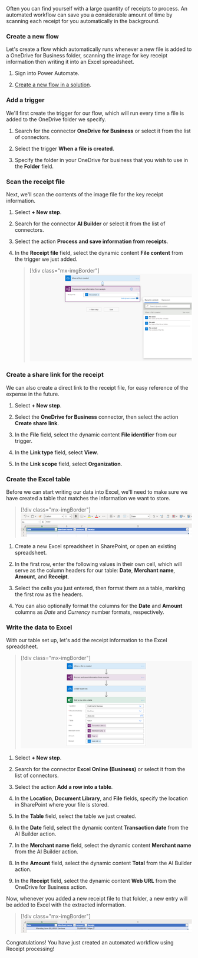 Often you can find yourself with a large quantity of receipts to process. An automated workflow can save you a considerable amount of time by scanning each receipt for you automatically in the background.

### Create a new flow

Let's create a flow which automatically runs whenever a new file is added to a OneDrive for Business folder, scanning the image for key receipt information then writing it into an Excel spreadsheet.

1. Sign into Power Automate.

1. [Create a new flow in a solution](https://docs.microsoft.com/flow/create-flow-solution/?azure-portal=true).

### Add a trigger

We'll first create the trigger for our flow, which will run every time a file is added to the OneDrive folder we specify.

1. Search for the connector **OneDrive for Business** or select it from the list of connectors.

1. Select the trigger **When a file is created**.

1. Specify the folder in your OneDrive for business that you wish to use in the **Folder** field.

### Scan the receipt file

Next, we'll scan the contents of the image file for the key receipt information.

1. Select **+ New step**.

1. Search for the connector **AI Builder** or select it from the list of connectors.

1. Select the action **Process and save information from receipts**.

1. In the **Receipt file** field, select the dynamic content **File content** from the trigger we just added.

    > [!div class="mx-imgBorder"]
    > [![Dynamic file content](../media/4-1.png)](../media/4-1.png#lightbox)

### Create a share link for the receipt

We can also create a direct link to the receipt file, for easy reference of the expense in the future.

1. Select **+ New step**.

1. Select the **OneDrive for Business** connector, then select the action **Create share link**.

1. In the **File** field, select the dynamic content **File identifier** from our trigger.

1. In the **Link type** field, select **View**.

1. In the **Link scope** field, select **Organization**.

### Create the Excel table

Before we can start writing our data into Excel, we'll need to make sure we have created a table that matches the information we want to store.

> [!div class="mx-imgBorder"]
> [![Excel table headers Date, Merchant name, Amount, and Receipt](../media/4-2.png)](../media/4-2.png#lightbox)

1. Create a new Excel spreadsheet in SharePoint, or open an existing spreadsheet.

1. In the first row, enter the following values in their own cell, which will serve as the column headers for our table: **Date**, **Merchant name**, **Amount**, and **Receipt**.

1. Select the cells you just entered, then format them as a table, marking the first row as the headers.

1. You can also optionally format the columns for the **Date** and **Amount** columns as *Date* and *Currency* number formats, respectively.

### Write the data to Excel

With our table set up, let's add the receipt information to the Excel spreadsheet.

> [!div class="mx-imgBorder"]
> [![Process from file creation through process and save information from receipts, create share link, and add row into table](../media/4-3.png)](../media/4-3.png#lightbox)

1. Select **+ New step**.

1. Search for the connector **Excel Online (Business)** or select it from the list of connectors.

1. Select the action **Add a row into a table**.

1. In the **Location**, **Document Library**, and **File** fields, specify the location in SharePoint where your file is stored.

1. In the **Table** field, select the table we just created.

1. In the **Date** field, select the dynamic content **Transaction date** from the AI Builder action.

1. In the **Merchant name** field, select the dynamic content **Merchant name** from the AI Builder action.

1. In the **Amount** field, select the dynamic content **Total** from the AI Builder action.

1. In the **Receipt** field, select the dynamic content **Web URL** from the OneDrive for Business action.

Now, whenever you added a new receipt file to that folder, a new entry will be added to Excel with the extracted information.

> [!div class="mx-imgBorder"]
> [![New line of data in Excel spreadsheet](../media/4-4.png)](../media/4-4.png#lightbox)

Congratulations! You have just created an automated workflow using Receipt processing!
